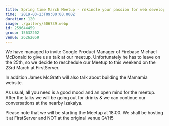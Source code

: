 ```yaml
---
title: Spring time March Meetup - rekindle your passion for web development
time: '2019-03-23T09:00:00.000Z'
duration: 120
image: ./gallery/506739.webp
id: 259644459
group: 15632202
venue: 26262059
---
```


We have managed to invite Google Product Manager of Firebase Michael McDonald to give us a talk at our meetup. Unfortunately he has to leave on the 25th, so we decide to reschedule our Meetup to this weekend on the 23rd March at FirstServer.

In addition James McGrath will also talk about building the Mamamia website.

As usual, all you need is a good mood and an open mind for the meetup.
After the talks we will be going out for drinks & we can continue our conversations at the nearby Izakaiya.

Please note that we will be starting the Meetup at 18:00. We shall be hosting it at FirstServer and NOT at the original venue GVH5
